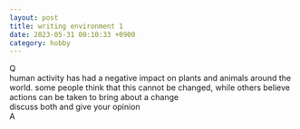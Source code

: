```yaml
---
layout: post
title: writing environment 1
date: 2023-05-31 00:10:33 +0900
category: hobby
---
```


Q
<br/>
human activity has had a negative impact on plants and animals around the world. some people think that this cannot be changed, while others believe actions can be taken to bring about a change
<br/>
discuss both and give your opinion
<br/>
A
<br/>
<br/>
<br/>
<br/>
<br/>
<br/>
<br/>

